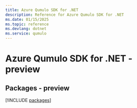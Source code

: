 ```yaml
---
title: Azure Qumulo SDK for .NET
description: Reference for Azure Qumulo SDK for .NET
ms.date: 01/15/2025
ms.topic: reference
ms.devlang: dotnet
ms.service: qumulo
---
```

# Azure Qumulo SDK for .NET - preview
## Packages - preview
[!INCLUDE [packages](qumulo-index.md)]
